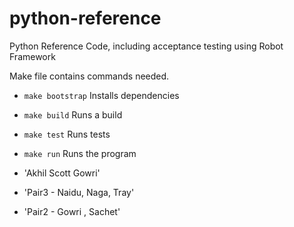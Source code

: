 # python-reference
Python Reference Code, including acceptance testing using Robot Framework

Make file contains commands needed.
* `make bootstrap` Installs dependencies

* `make build` Runs a build

* `make test` Runs tests

* `make run` Runs the program

* 'Akhil Scott Gowri'
* 'Pair3 - Naidu, Naga, Tray'
* 'Pair2 - Gowri , Sachet'